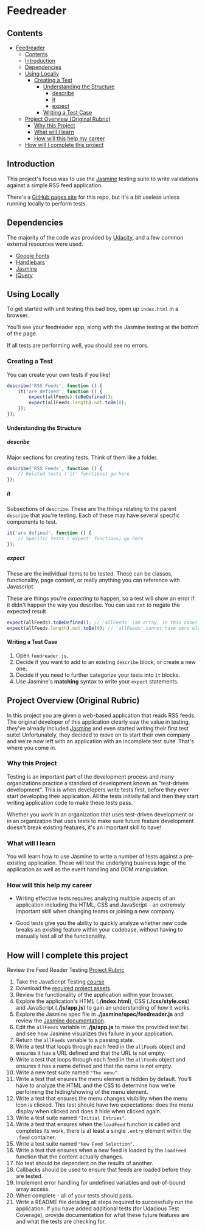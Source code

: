 # Feedreader

## Contents

- [Feedreader](#feedreader)
    - [Contents](#contents)
    - [Introduction](#introduction)
    - [Dependencies](#dependencies)
    - [Using Locally](#using-locally)
        - [Creating a Test](#creating-a-test)
            - [Understanding the Structure](#understanding-the-structure)
                - [describe](#describe)
                - [it](#it)
                - [expect](#expect)
            - [Writing a Test Case](#writing-a-test-case)
    - [Project Overview (Original Rubric)](#project-overview-original-rubric)
        - [Why this Project](#why-this-project)
        - [What will I learn](#what-will-i-learn)
        - [How will this help my career](#how-will-this-help-my-career)
    - [How will I complete this project](#how-will-i-complete-this-project)

## Introduction

This project's focus was to use the [Jasmine](https://jasmine.github.io) testing suite to write validations against a simple RSS feed application.

There's a [GitHub pages site](https://thedelk.github.io/fend-project-4/) for this repo, but it's a bit useless unless running locally to perform tests.

## Dependencies

The majority of the code was provided by [Udacity](https://github.com/udacity/frontend-nanodegree-feedreader), and a few common external resources were used.

- [Google Fonts](http://handlebarsjs.com)
- [Handlebars](http://handlebarsjs.com)
- [Jasmine](https://jasmine.github.io)
- [jQuery](http://jquery.com)

## Using Locally

To get started with unit testing this bad boy, open up `index.html` in a browser.

You'll see your feedreader app, along with the Jasmine testing at the bottom of the page.

If all tests are performing well, you should see no errors.

### Creating a Test

You can create your own tests if you like!

```javascript
describe('RSS Feeds', function () {
    it('are defined', function () {
        expect(allFeeds).toBeDefined();
        expect(allFeeds.length).not.toBe(0);
    });
});
```

#### Understanding the Structure

##### describe

Major sections for creating tests. Think of them like a folder.

```javascript
describe('RSS Feeds', function () {
    // Related tests ('it' functions) go here
});
```

##### it

Subsections of `describe`. These are the things relating to the parent `describe` that you're testing. Each of these may have several specific components to test.

```javascript
it('are defined', function () {
    // Specific tests ('expect' functions) go here
});
```

##### expect

These are the individual items to be tested. These can be classes, functionality, page content, or really anything you can reference with Javascript.

These are things you're *expecting* to happen, so a test will show an error if it didn't happen the way you describe. You can use `not` to negate the expected result.

```javascript
expect(allFeeds).toBeDefined(); // 'allFeeds' (an array, in this case) has to exist
expect(allFeeds.length).not.toBe(0); // 'allFeeds' cannot have zero elements
```

#### Writing a Test Case

1. Open `feedreader.js`.
2. Decide if you want to add to an existing `describe` block, or create a new one.
3. Decide if you need to further categorize your tests into `it` blocks.
4. Use Jasmine's **matching** syntax to write your `expect` statements.

## Project Overview (Original Rubric)

In this project you are given a web-based application that reads RSS feeds. The original developer of this application clearly saw the value in testing, they've already included [Jasmine](http://jasmine.github.io/) and even started writing their first test suite! Unfortunately, they decided to move on to start their own company and we're now left with an application with an incomplete test suite. That's where you come in.

### Why this Project

Testing is an important part of the development process and many organizations practice a standard of development known as "test-driven development". This is when developers write tests first, before they ever start developing their application. All the tests initially fail and then they start writing application code to make these tests pass.

Whether you work in an organization that uses test-driven development or in an organization that uses tests to make sure future feature development doesn't break existing features, it's an important skill to have!

### What will I learn

You will learn how to use Jasmine to write a number of tests against a pre-existing application. These will test the underlying business logic of the application as well as the event handling and DOM manipulation.

### How will this help my career

- Writing effective tests requires analyzing multiple aspects of an application including the HTML, CSS and JavaScript - an extremely important skill when changing teams or joining a new company.

- Good tests give you the ability to quickly analyze whether new code breaks an existing feature within your codebase, without having to manually test all of the functionality.

## How will I complete this project

Review the Feed Reader Testing [Project Rubric](https://review.udacity.com/#!/projects/3442558598/rubric)

1. Take the JavaScript Testing [course](https://www.udacity.com/course/ud549)
2. Download the [required project assets](http://github.com/udacity/frontend-nanodegree-feedreader).
3. Review the functionality of the application within your browser.
4. Explore the application's HTML (**./index.html**), CSS (**./css/style.css**) and JavaScript (**./js/app.js**) to gain an understanding of how it works.
5. Explore the Jasmine spec file in **./jasmine/spec/feedreader.js** and review the [Jasmine documentation](http://jasmine.github.io).
6. Edit the `allFeeds` variable in **./js/app.js** to make the provided test fail and see how Jasmine visualizes this failure in your application.
7. Return the `allFeeds` variable to a passing state.
8. Write a test that loops through each feed in the `allFeeds` object and ensures it has a URL defined and that the URL is not empty.
9. Write a test that loops through each feed in the `allFeeds` object and ensures it has a name defined and that the name is not empty.
10. Write a new test suite named `"The menu"`.
11. Write a test that ensures the menu element is hidden by default. You'll have to analyze the HTML and the CSS to determine how we're performing the hiding/showing of the menu element.
12. Write a test that ensures the menu changes visibility when the menu icon is clicked. This test should have two expectations: does the menu display when clicked and does it hide when clicked again.
13. Write a test suite named `"Initial Entries"`.
14. Write a test that ensures when the `loadFeed` function is called and completes its work, there is at least a single `.entry` element within the `.feed` container.
15. Write a test suite named `"New Feed Selection"`.
16. Write a test that ensures when a new feed is loaded by the `loadFeed` function that the content actually changes.
17. No test should be dependent on the results of another.
18. Callbacks should be used to ensure that feeds are loaded before they are tested.
19. Implement error handling for undefined variables and out-of-bound array access.
20. When complete - all of your tests should pass.
21. Write a README file detailing all steps required to successfully run the application. If you have added additional tests (for Udacious Test Coverage),  provide documentation for what these future features are and what the tests are checking for.
